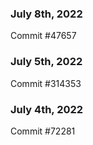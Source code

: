 ### July 8th, 2022

Commit #47657

### July 5th, 2022

Commit #314353


### July 4th, 2022

Commit #72281
